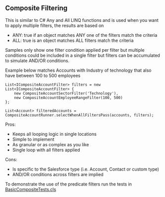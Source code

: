 Composite Filtering
-------------------

This is similar to C# Any and All LINQ functions and is used when you want to apply multiple filters, the results are based on
- ANY: true if an object matches ANY one of the filters match the criteria
- ALL: true is an object matches ALL filters match the criteria

Samples only show one filter condition applied per filter but multiple conditions could be included in a single filter but filters can be accumulated to simulate AND/OR conditions. 

Example below matches Accounts with Industry of technology that also have between 100 to 500 employees

```Apex
List<ICompositeAccountFilter> filters = new List<ICompositeAccountFilter> {
    new CompositeAccountSectorFilter('Technology'),
    new CompositeAccountEmployeeRangeFilter(100, 500)
};

List<Account> filteredAccounts = CompositeAccountRunner.selectWhenAllFiltersPass(accounts, filters);
```

Pros: 
- Keeps all looping logic in single locations
- Simple to implement
- As granular or as complex as you like
- Single loop with all filters applied

Cons:
- Is specific to the Salesforce type (i.e. Account, Contact or custom type)
- AND/OR conditions across filters are implied

To demonstrate the use of the predicate filters run the tests in [BasicCompositeTests.cls](../src/force-app/main/default/classes/composite/BasicCompositeTests.cls)
